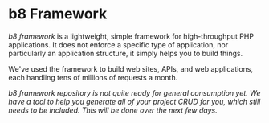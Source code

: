 b8 Framework
============

*b8 framework* is a lightweight, simple framework for high-throughput PHP applications. It does not enforce a specific type of application, nor particularly an application structure, it simply helps you to build things. 

We've used the framework to build web sites, APIs, and web applications, each handling tens of millions of requests a month.


*b8 framework repository is _not quite_ ready for general consumption yet. We have a tool to help you generate all of your project CRUD for you, which still needs to be included. This will be done over the next few days.*